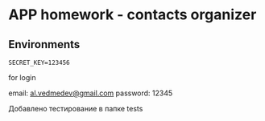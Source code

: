 # APP homework - contacts organizer


## Environments

```env 
SECRET_KEY=123456
```

for login

email: al.vedmedev@gmail.com
password: 12345


Добавлено тестирование в папке tests
